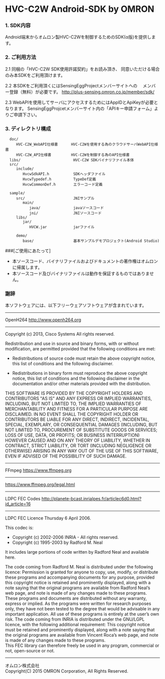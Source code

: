 # HVC-C2W Android-SDK by OMRON

### 1. SDK内容
  Android端末からオムロン製HVC-C2Wを制御するためのSDK(α版)を提供します。
  
### 2. ご利用方法
  2.1 同梱の「HVC-C2W SDK使用許諾契約」をお読み頂き、
      同意いただける場合のみ本SDKをご利用頂けます。

  2.2 本SDKをご利用頂くにはSensingEggProjectメンバーサイトへの　
      メンバー登録（無料）が必要です。
      http://plus-sensing.omron.co.jp/member/sdk/

  2.3 WebAPIを使用してサーバにアクセスするためにはAppIDとApiKeyが必要となります。
      SensingEggProjcetメンバーサイト内の「APIキー申請フォーム」よりご申請下さい。

  
### 3. ディレクトリ構成
      doc/
         HVC-C2W_WebAPI仕様書      HVC-C2Wを使用する為のクラウドサーバWebAPI仕様書
         HVC-C2W_API仕様書         HVC-C2Wを制御する為のAPI仕様書
      libs/                        HVC-C2W SDKバイナリファイル本体
      src/
         include/
            HvcwSdkAPI.h           SDKヘッダファイル
            HvcwTypedef.h          TypeDef定義
            HvcwCommonDef.h        エラーコード定義

      sample/
         src/                      JNIサンプル
            main/
               java/               javaソースコード
               jni/                JNIソースコード
         libs/
            jar/
               HVCW.jar            jarファイル

         demo/
            base/                  基本サンプルデモプロジェクト(Android Studio)


###[ご使用にあたって]
* 本ソースコード、バイナリファイルおよびドキュメントの著作権はオムロンに帰属します。
* 本ソースコード及びバイナリファイルは動作を保証するものではありません。

### 謝辞
  本ソフトウェアには、以下フリーウェアソフトウェアが含まれています。

*****************************************************
OpenH264   http://www.openh264.org
*****************************************************
Copyright (c) 2013, Cisco Systems
All rights reserved.

Redistribution and use in source and binary forms, with or without modification,
are permitted provided that the following conditions are met:

* Redistributions of source code must retain the above copyright notice, this
  list of conditions and the following disclaimer.

* Redistributions in binary form must reproduce the above copyright notice, this
  list of conditions and the following disclaimer in the documentation and/or
  other materials provided with the distribution.

THIS SOFTWARE IS PROVIDED BY THE COPYRIGHT HOLDERS AND CONTRIBUTORS "AS IS" AND
ANY EXPRESS OR IMPLIED WARRANTIES, INCLUDING, BUT NOT LIMITED TO, THE IMPLIED
WARRANTIES OF MERCHANTABILITY AND FITNESS FOR A PARTICULAR PURPOSE ARE
DISCLAIMED. IN NO EVENT SHALL THE COPYRIGHT HOLDER OR CONTRIBUTORS BE LIABLE FOR
ANY DIRECT, INDIRECT, INCIDENTAL, SPECIAL, EXEMPLARY, OR CONSEQUENTIAL DAMAGES
(INCLUDING, BUT NOT LIMITED TO, PROCUREMENT OF SUBSTITUTE GOODS OR SERVICES;
LOSS OF USE, DATA, OR PROFITS; OR BUSINESS INTERRUPTION) HOWEVER CAUSED AND ON
ANY THEORY OF LIABILITY, WHETHER IN CONTRACT, STRICT LIABILITY, OR TORT
(INCLUDING NEGLIGENCE OR OTHERWISE) ARISING IN ANY WAY OUT OF THE USE OF 
THIS SOFTWARE, EVEN IF ADVISED OF THE POSSIBILITY OF SUCH DAMAGE.
  
*************************************************
FFmpeg  https://www.ffmpeg.org
************************************************
https://www.ffmpeg.org/legal.html

************************************************
LDPC FEC Codes  http://planete-bcast.inrialpes.fr/articlec6d0.html?id_article=16
************************************************

LDPC FEC Licence
Thursday 6 April 2006. 

This codec is: 
-  Copyright (c) 2002-2006 INRIA - All rights reserved. 
-  Copyright (c) 1995-2003 by Radford M. Neal

It includes large portions of code written by Radford Neal and available here.

The code coming from Radford M. Neal is distributed under the following licence:
Permission is granted for anyone to copy, use, modify, or distribute these programs and accompanying documents for any purpose, provided this copyright notice is retained and prominently displayed, along with a note saying that the original programs are available from Radford Neal’s web page, and note is made of any changes made to these programs. These programs and documents are distributed without any warranty, express or implied. As the programs were written for research purposes only, they have not been tested to the degree that would be advisable in any important application. All use of these programs is entirely at the user’s own risk. 
The code coming from INRIA is distributed under the GNU/LGPL licence, with the following additional requirement:
 This copyright notice must be retained and prominently displayed, along with a note saying that the original programs are available from Vincent Roca’s web page, and note is made of any changes made to these programs.  
This FEC library can therefore freely be used in any program, commercial or not, open-source or not.

----
オムロン株式会社  
Copyright(C) 2015 OMRON Corporation, All Rights Reserved.
